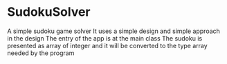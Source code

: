 # SudokuSolver
A simple sudoku game solver 
It uses a simple design and simple approach in the design 
The entry of the app is at the main class 
The sudoku is presented as array of integer and it will be converted to 
the type array needed by the program 

